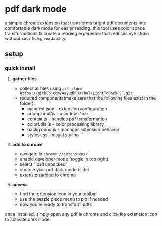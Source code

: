 # pdf dark mode

a simple chrome extension that transforms bright pdf documents into comfortable dark mode for easier reading. this tool uses color space transformations to create a reading experience that reduces eye strain without sacrificing readability.

## setup

### quick install

1. **gather files**
   - collect all files using ```git clone https://github.com/AayudhPanchal/LightToDarkPDF.git```
   - required components(make sure that the following files exist in the folder):
     - manifest.json - extension configuration
     - popup.html/js - user interface
     - content.js - handles pdf transformation
     - colorUtils.js - color processing library
     - background.js - manages extension behavior
     - styles.css - visual styling

2. **add to chrome**
   - navigate to `chrome://extensions/`
   - enable developer mode (toggle in top right)
   - select "load unpacked"
   - choose your pdf dark mode folder
   - extension added to chrome

3. **access**
   - find the extension icon in your toolbar
   - use the puzzle piece menu to pin if needed
   - now you're ready to transform pdfs

once installed, simply open any pdf in chrome and click the extension icon to activate dark mode.
